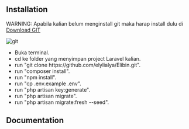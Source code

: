 ## Installation

<p>WARNING: Apabila kalian belum menginstall git maka harap install dulu di <a href="https://git-scm.com/" target="_blank">Download GIT</a></p>
<img src="https://git-scm.com/images/logo@2x.png" alt="git">
<ul>
    <li>Buka terminal.</li>
    <li>cd ke folder yang menyimpan project Laravel kalian.</li>
    <li>run "git clone https://github.com/elylialya/Elibin.git".</li>
    <li>run "composer install".</li>
    <li>run "npm install".</li>
    <li>run "cp .env.example .env".</li>
    <li>run "php artisan key:generate".</li>
    <li>run "php artisan migrate".</li>
    <li>run "php artisan migrate:fresh --seed".</li>
</ul>


## Documentation